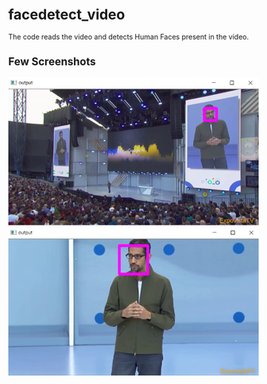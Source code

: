# facedetect_video

The code reads the video and detects Human Faces present in the video.

## **Few Screenshots**
![start](https://github.com/gautamgupta1811/facedetect_video/blob/master/start.png)
![mid](https://github.com/gautamgupta1811/facedetect_video/blob/master/mid.png)
